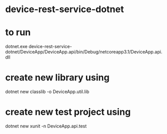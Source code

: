 # device-rest-service-dotnet

# to run
dotnet.exe <Path>device-rest-service-dotnet/DeviceApp/DeviceApp.api/bin/Debug/netcoreapp3.1/DeviceApp.api.dll

# create new library using
dotnet new classlib -o DeviceApp.util.lib

# create new test project using
dotnet new xunit -n DeviceApp.api.test